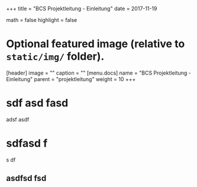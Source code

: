 +++
title = "BCS Projektleitung - Einleitung"
date = 2017-11-19

math = false
highlight = false

# Optional featured image (relative to `static/img/` folder).
[header]
image = ""
caption = ""
[menu.docs]
  name = "BCS Projektleitung - Einleitung"
  parent = "projektleitung"
  weight = 10
+++

# sdf asd fasd
 adsf asdf
#  sdfasd f
s df
## asdfsd fsd